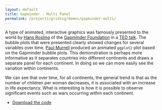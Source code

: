 ```yaml
---
layout: default
title: Gapminder - Multi Panel
permalink: /projects/gridsvg/demos/gapminder-multi/
---
```


A type of animated, interactive graphics was famously presented to the world by [Hans Rosling](https://en.wikipedia.org/wiki/Hans_Rosling) of the [Gapminder Foundation](http://www.gapminder.org/) in a [TED talk](https://www.ted.com/talks/hans_rosling_shows_the_best_stats_you_ve_ever_seen.html). The bubble plots that were presented clearly showed changes for several variables over time. [Paul Murrell](https://www.stat.auckland.ac.nz/~paul/) produced an animated `ggplot2` plot based on the Gapminder bubble plots. This demonstration is perhaps more informative as it separates countries into different continents and draws a separate panel for each continent. In doing so we can more easily see the variation within continents.

<object data="/projects/gridsvg/demos/gapminder-multi/gapminderMultiPanel.svg" type="image/svg+xml" class="span-90pc"></object>

We can see that over time, for all continents, the general trend is that as the number of children per woman decreases, it is associated with an increase in life expectancy. What is interesting is how it is possible to observe significant events such as wars occurring within each continent.

* [Download the code](/projects/gridsvg/demos/gapminder-multi/gapminder-multi.zip)

<script type="text/javascript" src="/scripts/gridsvg-scripts.min.js"></script>
